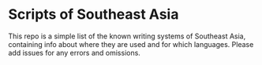 # Scripts of Southeast Asia #

This repo is a simple list of the known writing systems of Southeast Asia, containing info about where they are used and for which languages. Please add issues for any errors and omissions.
